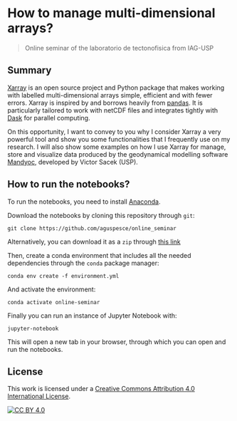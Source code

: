 # How to manage multi-dimensional arrays?

> Online seminar of the laboratorio de tectonofisica from IAG-USP

## Summary

[Xarray](https://xarray.pydata.org/en/stable/) is an open source project and
Python package that makes working with labelled multi-dimensional arrays
simple, efficient and with fewer errors. Xarray is inspired by and borrows
heavily from [pandas](https://pandas.pydata.org/). It is particularly tailored
to work with netCDF files and integrates tightly with [Dask](https://dask.org/)
for parallel computing.

On this opportunity, I want to convey to you why I consider Xarray a very
powerful tool and show you some functionalities that I frequently use on my
research. I will also show some examples on how I use Xarray for manage, store
and visualize data produced by the geodynamical modelling software
[Mandyoc](https://bitbucket.org/victorsacek/mandyoc/src/master/), developed by
Victor Sacek (USP).

## How to run the notebooks?

To run the notebooks, you need to install [Anaconda](https://www.anaconda.com/).

Download the notebooks by cloning this repository through `git`:
```
git clone https://github.com/aguspesce/online_seminar
```

Alternatively, you can download it as a `zip` through
[this link](https://github.com/aguspesce/online_seminar/archive/master.zip)

Then, create a conda environment that includes all the needed dependencies
through the `conda` package manager:
```
conda env create -f environment.yml
```

And activate the environment:
```
conda activate online-seminar
```

Finally you can run an instance of Jupyter Notebook with:
```
jupyter-notebook
```

This will open a new tab in your browser, through which you can open and run the
notebooks.

## License

This work is licensed under a
[Creative Commons Attribution 4.0 International License][cc-by].

[![CC BY 4.0][cc-by-image]][cc-by]

[cc-by]: http://creativecommons.org/licenses/by/4.0/
[cc-by-image]: https://i.creativecommons.org/l/by/4.0/88x31.png
[cc-by-shield]: https://img.shields.io/badge/License-CC%20BY%204.0-lightgrey.svg
